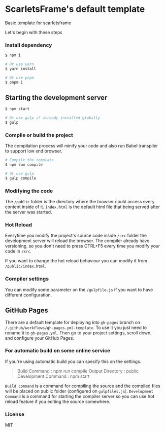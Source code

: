 # ScarletsFrame's default template
Basic template for scarletsframe

Let's begin with these steps

### Install dependency
```sh
$ npm i

# Or use yarn
$ yarn install

# Or use pnpm
$ pnpm i
```

## Starting the development server
```sh
$ npm start

# Or use gulp if already installed globally
$ gulp
```

### Compile or build the project
The compilation process will minify your code and also run Babel transpiler to support low end browser.
```sh
# Compile the template
$ npm run compile

# Or use gulp
$ gulp compile
```

### Modifying the code
The `/public` folder is the directory where the browser could access every content inside of it. `index.html` is the default html file that being served after the server was started.

### Hot Reload
Everytime you modify the project's source code inside `/src` folder the development server will reload the browser. The compiler already have versioning, so you don't need to press CTRL+F5 every time you modify your code in `/src`.

If you want to change the hot reload behaviour you can modify it from `/public/index.html`.

### Compiler settings
You can modify some parameter on the `/gulpfile.js` if you want to have different configuration.

## GitHub Pages
There are a default template for deploying into `gh-pages` branch on `/.github/workflows/gh-pages.yml-template`. To use it you just need to rename it to `gh-pages.yml`. Then go to your project settings, scroll down, and configure your GitHub Pages.

### For automatic build on some online service
If you're using automatic build you can specify this on the settings.<br>
> Build Command       : npm run compile
> Output Directory    : public
> Development Command : npm start

`Build command` is a command for compiling the source and the compiled files will be placed on public folder (configured on `gulpfiles.js`). `Development Command` is a command for starting the compiler server so you can use hot reload feature if you editing the source somewhere.

### License
MIT